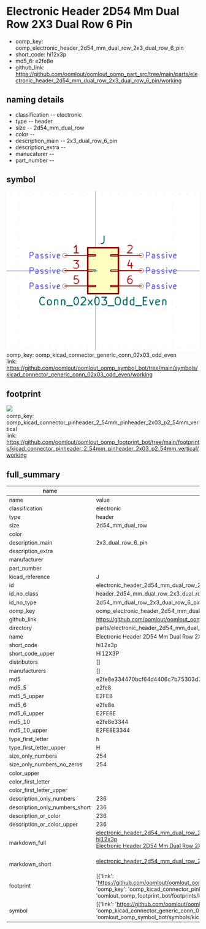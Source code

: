 # Electronic Header 2D54 Mm Dual Row 2X3 Dual Row 6 Pin

  
* oomp_key: oomp_electronic_header_2d54_mm_dual_row_2x3_dual_row_6_pin 
* short_code: hi12x3p
* md5_6: e2fe8e  
* github_link: https://github.com/oomlout/oomlout_oomp_part_src/tree/main/parts/electronic_header_2d54_mm_dual_row_2x3_dual_row_6_pin/working  
## naming details
* classification -- electronic
* type -- header
* size -- 2d54_mm_dual_row
* color -- 
* description_main -- 2x3_dual_row_6_pin
* description_extra -- 
* manucaturer -- 
* part_number -- 



## symbol

![](symbol/0/working/working_600.png)  
oomp_key: oomp_kicad_connector_generic_conn_02x03_odd_even  
link: https://github.com/oomlout/oomlout_oomp_symbol_bot/tree/main/symbols/kicad_connector_generic_conn_02x03_odd_even/working  

## footprint

![](footprint/0/working/working_600.png)  
oomp_key: oomp_kicad_connector_pinheader_2_54mm_pinheader_2x03_p2_54mm_vertical  
link: https://github.com/oomlout/oomlout_oomp_footprint_bot/tree/main/footprints/kicad_connector_pinheader_2_54mm_pinheader_2x03_p2_54mm_vertical/working  

## full_summary
| name | value | 
| --- | --- | 
| name | value | 
| classification | electronic | 
| type | header | 
| size | 2d54_mm_dual_row | 
| color |  | 
| description_main | 2x3_dual_row_6_pin | 
| description_extra |  | 
| manufacturer |  | 
| part_number |  | 
| kicad_reference | J | 
| id | electronic_header_2d54_mm_dual_row_2x3_dual_row_6_pin | 
| id_no_class | header_2d54_mm_dual_row_2x3_dual_row_6_pin | 
| id_no_type | 2d54_mm_dual_row_2x3_dual_row_6_pin | 
| oomp_key | oomp_electronic_header_2d54_mm_dual_row_2x3_dual_row_6_pin | 
| github_link | https://github.com/oomlout/oomlout_oomp_part_src/tree/main/parts/electronic_header_2d54_mm_dual_row_2x3_dual_row_6_pin/working | 
| directory | parts/electronic_header_2d54_mm_dual_row_2x3_dual_row_6_pin | 
| name | Electronic Header 2D54 Mm Dual Row 2X3 Dual Row 6 Pin | 
| short_code | hi12x3p | 
| short_code_upper | HI12X3P | 
| distributors | [] | 
| manufacturers | [] | 
| md5 | e2fe8e334470bcf64d4406c7b75303d7 | 
| md5_5 | e2fe8 | 
| md5_5_upper | E2FE8 | 
| md5_6 | e2fe8e | 
| md5_6_upper | E2FE8E | 
| md5_10 | e2fe8e3344 | 
| md5_10_upper | E2FE8E3344 | 
| type_first_letter | h | 
| type_first_letter_upper | H | 
| size_only_numbers | 254 | 
| size_only_numbers_no_zeros | 254 | 
| color_upper |  | 
| color_first_letter |  | 
| color_first_letter_upper |  | 
| description_only_numbers | 236 | 
| description_only_numbers_short | 236 | 
| description_or_color | 236 | 
| description_or_color_upper | 236 | 
| markdown_full | [electronic_header_2d54_mm_dual_row_2x3_dual_row_6_pin](https://github.com/oomlout/oomlout_oomp_part_src/tree/main/parts/electronic_header_2d54_mm_dual_row_2x3_dual_row_6_pin/working)<br>[hi12x3p](https://github.com/oomlout/oomlout_oomp_part_src/tree/main/parts/electronic_header_2d54_mm_dual_row_2x3_dual_row_6_pin/working)<br>[Electronic Header 2D54 Mm Dual Row 2X3 Dual Row 6 Pin](https://github.com/oomlout/oomlout_oomp_part_src/tree/main/parts/electronic_header_2d54_mm_dual_row_2x3_dual_row_6_pin/working)<br><br> | 
| markdown_short | [electronic_header_2d54_mm_dual_row_2x3_dual_row_6_pin](https://github.com/oomlout/oomlout_oomp_part_src/tree/main/parts/electronic_header_2d54_mm_dual_row_2x3_dual_row_6_pin/working)<br><br> | 
| footprint | [{'link': 'https://github.com/oomlout/oomlout_oomp_footprint_bot/tree/main/foootprntss/kicad_connector_pinheader_2_54mm_pinheader_2x03_p2_54mm_vertical', 'oomp_key': 'oomp_kicad_connector_pinheader_2_54mm_pinheader_2x03_p2_54mm_vertical', 'directory': 'oomlout_oomp_footprint_bot/footprints/kicad_connector_pinheader_2_54mm_pinheader_2x03_p2_54mm_vertical//working/working.kicad_mod'}] | 
| symbol | [{'link': 'https://github.com/oomlout/oomlout_oomp_symbol_bot/tree/main/symbols/kicad_connector_generic_conn_02x03_odd_even', 'oomp_key': 'oomp_kicad_connector_generic_conn_02x03_odd_even', 'directory': 'oomlout_oomp_symbol_bot/symbols/kicad_connector_generic_conn_02x03_odd_even//working/working.kicad_sym'}] | 
